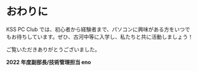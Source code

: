# おわりに

KSS PC Club では、初心者から経験者まで、パソコンに興味がある方をいつでもお待ちしています。ぜひ、古河中等に入学し、私たちと共に活動しましょう！

ご覧いただきありがとうございました。

<span class="author">**2022 年度副部長/技術管理担当 eno**</span>
